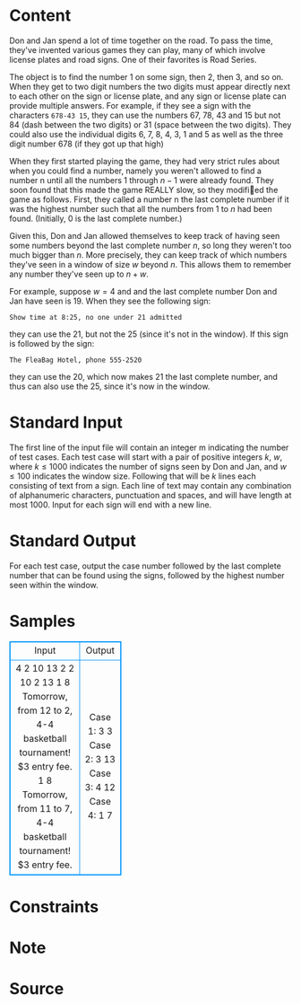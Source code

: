 
# Content

Don and Jan spend a lot of time together on the road. To pass the time, they've invented various games they can play, many of which involve license plates and road signs. One of their favorites is Road Series.

The object is to find the number $1$ on some sign, then $2$, then $3$, and so on. When they get to two digit numbers the two digits must appear directly next to each other on the sign or license plate, and any sign or license plate can provide multiple answers. For example, if they see a sign with the characters `678-43 15`, they can use the numbers $67$, $78$, $43$ and $15$ but not $84$ (dash between the two digits) or $31$ (space between the two digits). They could also use the individual digits $6$, $7$, $8$, $4$, $3$, $1$ and $5$ as well as the three digit number $678$ (if they got up that high)

When they first started playing the game, they had very strict rules about when you could find a number, namely you weren't allowed to find a number n until all the numbers $1$ through $n - 1$ were already found. They soon found that this made the game REALLY slow, so they modified the game as follows. First, they called a number n the last complete number if it was the highest number such that all the numbers from $1$ to $n$ had been found. (Initially, $0$ is the last complete number.)

Given this, Don and Jan allowed themselves to keep track of having seen some numbers beyond the last complete number $n$, so long they weren't too much bigger than $n$. More precisely, they can keep track of which numbers they've seen in a window of size $w$ beyond $n$. This allows them to remember any number they've seen up to $n + w$.

For example, suppose $w = 4$ and and the last complete number Don and Jan have seen is $19$. When they see the following sign:

`Show time at 8:25, no one under 21 admitted`

they can use the $21$, but not the $25$ (since it's not in the window). If this sign is followed by the sign:

`The FleaBag Hotel, phone 555-2520`

they can use the $20$, which now makes $21$ the last complete number, and thus can also use the $25$, since it's now in the window.

# Standard Input

The first line of the input file will contain an integer m indicating the number of test cases. Each test case will start with a pair of positive integers $k$, $w$, where $k \leq 1000$ indicates the number of signs seen by Don and Jan, and $w \leq 100$ indicates the window size. Following that will be $k$ lines each consisting of text from a sign. Each line of text may contain any combination of alphanumeric characters, punctuation and spaces, and will have length at most $1000$. Input for each sign will end with a new line.

# Standard Output

For each test case, output the case number followed by the last complete number that can be found using the signs, followed by the highest number seen within the window.

# Samples

<style>
        table,table tr th, table tr td { border:1px solid #0094ff; }
        table { width: 200px; min-height: 25px; line-height: 25px; text-align: center; border-collapse: collapse;}   
    </style>
<table>
	<tr>
		<td>Input</td>
		<td>Output</td>
	</tr>
<tr><td>4
2 10
13
2
2 10
2
13
1 8
Tomorrow, from 12 to 2, 4-4 basketball tournament! $3 entry fee.
1 8
Tomorrow, from 11 to 7, 4-4 basketball tournament! $3 entry fee.</td><td>Case 1: 3 3
Case 2: 3 13
Case 3: 4 12
Case 4: 1 7</td></tr></table>


# Constraints



# Note



# Source


